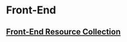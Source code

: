 # Front-End

## [Front-End Resource Collection](https://github.com/Dream4ever/Coding-Life/blob/master/Front-End/Front-End%20Resource%20Collection.md)
